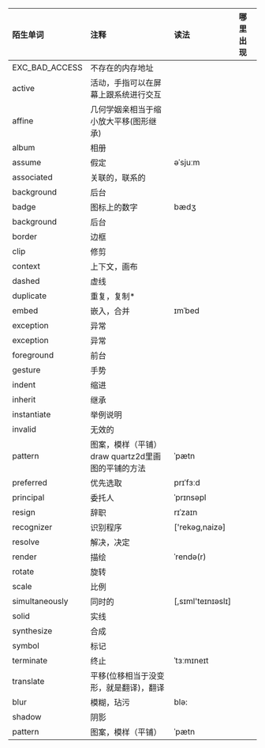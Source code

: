 | 陌生单词 | 注释	   |读法|哪里出现|
|:------ |:------|:------|:------|
|EXC_BAD_ACCESS| 不存在的内存地址|||
|active|活动，手指可以在屏幕上跟系统进行交互|||
|affine|几何学姻亲相当于缩小放大平移(图形继承)|||
|album|相册|||
|assume|假定|əˈsjuːm||
|associated | 关联的，联系的 |||
|background|后台|||
|badge|图标上的数字|bædʒ||
|background|后台|||
|border |边框|||
|clip|修剪|||
|context|上下文，画布|||
|dashed| 虚线  |||
|duplicate| 重复，复制*|||
|embed|嵌入，合并|ɪmˈbed||
|exception|异常|||
|exception|异常|||
|foreground|前台|||
|gesture| 手势|||
|indent| 缩进 |||
|inherit| 继承|||
|instantiate|举例说明|||
|invalid|无效的|||
|pattern|图案，模样（平铺）draw quartz2d里画图的平铺的方法|ˈpætn||
|preferred| 优先选取|prɪˈfɜːd||
|principal|委托人|ˈprɪnsəpl||
|resign|辞职|rɪˈzaɪn||
|recognizer|  识别程序|['rekəg,naizə]||
|resolve| 解决，决定|||
|render|描绘|ˈrendə(r)||
|rotate|旋转|||
|scale|比例|||
|simultaneously|同时的|[,sɪml'teɪnɪəslɪ]||
|solid| 实线|||
|synthesize|合成|||
|symbol |标记|||
|terminate|终止|ˈtɜːmɪneɪt||
|translate |平移(位移相当于没变形，就是翻译)，翻译|||
|blur|模糊，玷污|blə:||
|shadow|阴影|||
|pattern|图案，模样（平铺）|ˈpætn||




